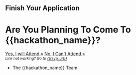 ## Finish Your Application

<h1>Are You Planning To Come To {{hackathon_name}}?</h1>

<p>
  <a href="{{accept_rsvp_url}}" class="button" target="_blank">Yes, I will Attend &raquo;</a>
  <a href="{{deny_rsvp_url}}" class="button" target="_blank">No, I Can't Attend &raquo;</a>
  <br>
  <small><i>Link not working? Go to <a href="{{rsvp_url}}">{{rsvp_url}}</a></i></small>
</p>

- The {{hackathon_name}} Team
